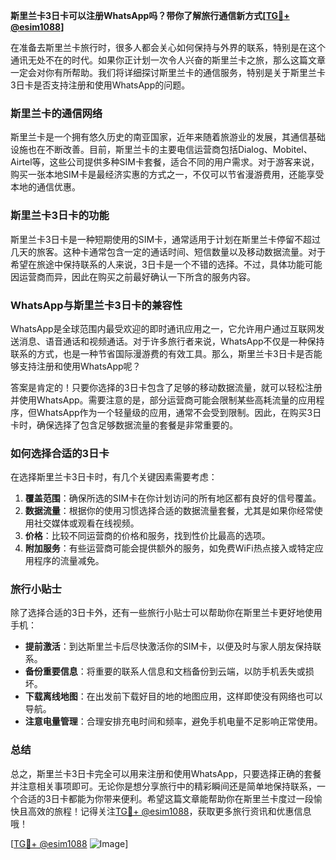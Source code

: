 **斯里兰卡3日卡可以注册WhatsApp吗？带你了解旅行通信新方式[[TG💪+ @esim1088](https://t.me/s/esim1088)]**

在准备去斯里兰卡旅行时，很多人都会关心如何保持与外界的联系，特别是在这个通讯无处不在的时代。如果你正计划一次令人兴奋的斯里兰卡之旅，那么这篇文章一定会对你有所帮助。我们将详细探讨斯里兰卡的通信服务，特别是关于斯里兰卡3日卡是否支持注册和使用WhatsApp的问题。

### 斯里兰卡的通信网络

斯里兰卡是一个拥有悠久历史的南亚国家，近年来随着旅游业的发展，其通信基础设施也在不断改善。目前，斯里兰卡的主要电信运营商包括Dialog、Mobitel、Airtel等，这些公司提供多种SIM卡套餐，适合不同的用户需求。对于游客来说，购买一张本地SIM卡是最经济实惠的方式之一，不仅可以节省漫游费用，还能享受本地的通信优惠。

### 斯里兰卡3日卡的功能

斯里兰卡3日卡是一种短期使用的SIM卡，通常适用于计划在斯里兰卡停留不超过几天的旅客。这种卡通常包含一定的通话时间、短信数量以及移动数据流量。对于希望在旅途中保持联系的人来说，3日卡是一个不错的选择。不过，具体功能可能因运营商而异，因此在购买之前最好确认一下所含的服务内容。

### WhatsApp与斯里兰卡3日卡的兼容性

WhatsApp是全球范围内最受欢迎的即时通讯应用之一，它允许用户通过互联网发送消息、语音通话和视频通话。对于许多旅行者来说，WhatsApp不仅是一种保持联系的方式，也是一种节省国际漫游费的有效工具。那么，斯里兰卡3日卡是否能够支持注册和使用WhatsApp呢？

答案是肯定的！只要你选择的3日卡包含了足够的移动数据流量，就可以轻松注册并使用WhatsApp。需要注意的是，部分运营商可能会限制某些高耗流量的应用程序，但WhatsApp作为一个轻量级的应用，通常不会受到限制。因此，在购买3日卡时，确保选择了包含足够数据流量的套餐是非常重要的。

### 如何选择合适的3日卡

在选择斯里兰卡3日卡时，有几个关键因素需要考虑：

1. **覆盖范围**：确保所选的SIM卡在你计划访问的所有地区都有良好的信号覆盖。
2. **数据流量**：根据你的使用习惯选择合适的数据流量套餐，尤其是如果你经常使用社交媒体或观看在线视频。
3. **价格**：比较不同运营商的价格和服务，找到性价比最高的选项。
4. **附加服务**：有些运营商可能会提供额外的服务，如免费WiFi热点接入或特定应用程序的流量减免。

### 旅行小贴士

除了选择合适的3日卡外，还有一些旅行小贴士可以帮助你在斯里兰卡更好地使用手机：

- **提前激活**：到达斯里兰卡后尽快激活你的SIM卡，以便及时与家人朋友保持联系。
- **备份重要信息**：将重要的联系人信息和文档备份到云端，以防手机丢失或损坏。
- **下载离线地图**：在出发前下载好目的地的地图应用，这样即使没有网络也可以导航。
- **注意电量管理**：合理安排充电时间和频率，避免手机电量不足影响正常使用。

### 总结

总之，斯里兰卡3日卡完全可以用来注册和使用WhatsApp，只要选择正确的套餐并注意相关事项即可。无论你是想分享旅行中的精彩瞬间还是简单地保持联系，一个合适的3日卡都能为你带来便利。希望这篇文章能帮助你在斯里兰卡度过一段愉快且高效的旅程！记得关注[TG💪+ @esim1088](https://t.me/s/esim1088)，获取更多旅行资讯和优惠信息哦！

[[TG💪+ @esim1088](https://t.me/s/esim1088) ![Image](https://i.postimg.cc/4NQfJmqS/Snipaste-2025-05-13-00-14-12.png)]